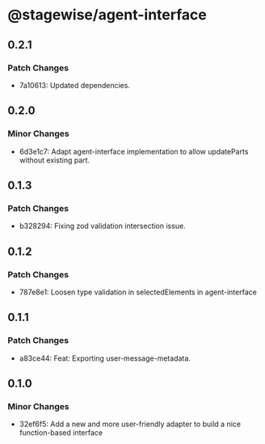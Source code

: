 # @stagewise/agent-interface

## 0.2.1

### Patch Changes

- 7a10613: Updated dependencies.

## 0.2.0

### Minor Changes

- 6d3e1c7: Adapt agent-interface implementation to allow updateParts without existing part.

## 0.1.3

### Patch Changes

- b328294: Fixing zod validation intersection issue.

## 0.1.2

### Patch Changes

- 787e8e1: Loosen type validation in selectedElements in agent-interface

## 0.1.1

### Patch Changes

- a83ce44: Feat: Exporting user-message-metadata.

## 0.1.0

### Minor Changes

- 32ef6f5: Add a new and more user-friendly adapter to build a nice function-based interface
